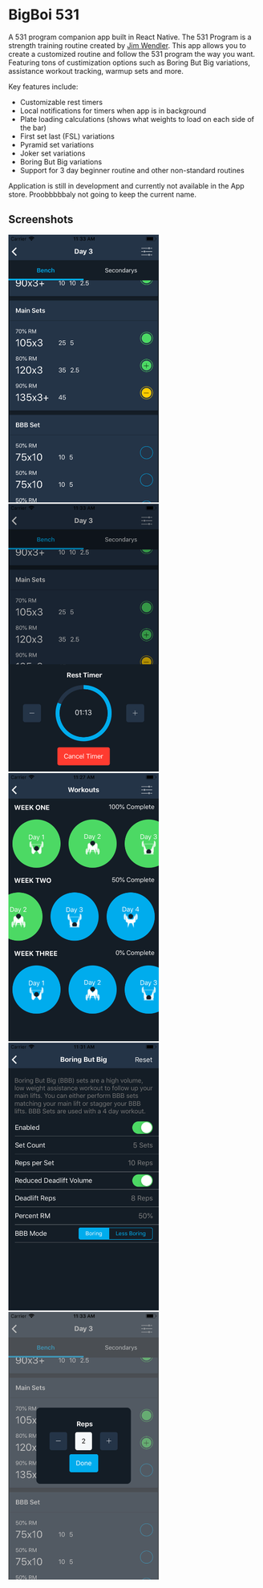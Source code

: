 # BigBoi 531

A 531 program companion app built in React Native. The 531 Program is a strength training routine created by [Jim Wendler](https://jimwendler.com/). This app allows you to create a customized routine and follow the 531 program the way you want. Featuring tons of custimization options such as Boring But Big variations, assistance workout tracking, warmup sets and more.

Key features include:

- Customizable rest timers
- Local notifications for timers when app is in background
- Plate loading calculations (shows what weights to load on each side of the bar)
- First set last (FSL) variations
- Pyramid set variations
- Joker set variations
- Boring But Big variations
- Support for 3 day beginner routine and other non-standard routines

Application is still in development and currently not available in the App store. Proobbbbbaly not going to keep the current name.

## Screenshots

<img alt="Lift Screen" src="./other/screenshots/liftscreen.png" width="300px">
<img alt="Rest Timer" src="./other/screenshots/timer.png" width="300px">
<img alt="Workout Select Screen" src="./other/screenshots/workoutselect.png" width="300px">
<img alt="BBB Settings Screen" src="./other/screenshots/settings.png" width="300px">
<img alt="Adjust Reps" src="./other/screenshots/reps.png" width="300px">
